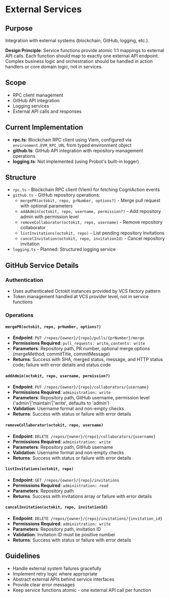 # External Services

## Purpose
Integration with external systems (blockchain, GitHub, logging, etc.).

**Design Principle**: Service functions provide atomic 1:1 mappings to external API calls. Each function should map to exactly one external API endpoint. Complex business logic and orchestration should be handled in action handlers or core domain logic, not in services.

## Scope
- RPC client management
- GitHub API integration
- Logging services
- External API calls and responses

## Current Implementation
- **rpc.ts**: Blockchain RPC client using Viem, configured via `environment.EVM_RPC_URL` from typed environment object
- **github.ts**: GitHub API integration with repository management operations
- **logging.ts**: Not implemented (using Probot's built-in logger)

## Structure
- `rpc.ts` - Blockchain RPC client (Viem) for fetching CogniAction events
- `github.ts` - GitHub repository operations:
  - `mergePR(octokit, repo, prNumber, options?)` - Merge pull request with optional parameters
  - `addAdmin(octokit, repo, username, permission?)` - Add repository admin with permission level
  - `removeCollaborator(octokit, repo, username)` - Remove repository collaborator
  - `listInvitations(octokit, repo)` - List pending repository invitations
  - `cancelInvitation(octokit, repo, invitationId)` - Cancel repository invitation
- `logging.ts` - Planned: Structured logging service

## GitHub Service Details

### Authentication
- Uses authenticated Octokit instances provided by VCS factory pattern
- Token management handled at VCS provider level, not in service functions

### Operations

#### `mergePR(octokit, repo, prNumber, options?)`
- **Endpoint**: `PUT /repos/{owner}/{repo}/pulls/{prNumber}/merge`
- **Permissions Required**: `pull_requests: write`, `contents: write`
- **Parameters**: Repository path, PR number, optional merge options (mergeMethod, commitTitle, commitMessage)
- **Returns**: Success with SHA, merged status, message, and HTTP status code; failure with error details and status code

#### `addAdmin(octokit, repo, username, permission?)`  
- **Endpoint**: `PUT /repos/{owner}/{repo}/collaborators/{username}`
- **Permissions Required**: `administration: write`
- **Parameters**: Repository path, GitHub username, permission level ('admin'|'maintain'|'write', defaults to 'admin')
- **Validation**: Username format and non-empty checks
- **Returns**: Success with status or failure with error details

#### `removeCollaborator(octokit, repo, username)`  
- **Endpoint**: `DELETE /repos/{owner}/{repo}/collaborators/{username}`
- **Permissions Required**: `administration: write`
- **Parameters**: Repository path, GitHub username
- **Validation**: Username format and non-empty checks
- **Returns**: Success with status or failure with error details

#### `listInvitations(octokit, repo)`  
- **Endpoint**: `GET /repos/{owner}/{repo}/invitations`
- **Permissions Required**: `administration: read`
- **Parameters**: Repository path
- **Returns**: Success with invitations array or failure with error details

#### `cancelInvitation(octokit, repo, invitationId)`  
- **Endpoint**: `DELETE /repos/{owner}/{repo}/invitations/{invitation_id}`
- **Permissions Required**: `administration: write`
- **Parameters**: Repository path, invitation ID
- **Validation**: Invitation ID must be positive number
- **Returns**: Success with status or failure with error details

## Guidelines
- Handle external system failures gracefully
- Implement retry logic where appropriate
- Abstract external APIs behind service interfaces
- Provide clear error messages
- Keep service functions atomic - one external API call per function